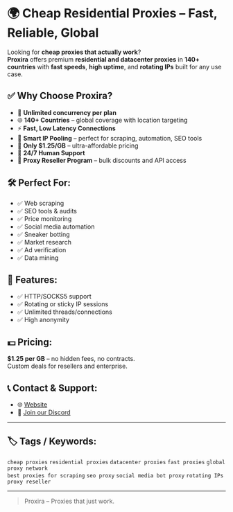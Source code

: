 # 🌍 Cheap Residential Proxies – Fast, Reliable, Global

Looking for **cheap proxies that actually work**?  
**Proxira** offers premium **residential and datacenter proxies** in **140+ countries** with **fast speeds**, **high uptime**, and **rotating IPs** built for any use case.

## ✅ Why Choose Proxira?

- 🔄 **Unlimited concurrency per plan**
- 🌐 **140+ Countries** – global coverage with location targeting
- ⚡ **Fast, Low Latency Connections**
- 🧠 **Smart IP Pooling** – perfect for scraping, automation, SEO tools
- 💸 **Only $1.25/GB** – ultra-affordable pricing
- 🤝 **24/7 Human Support**
- 💼 **Proxy Reseller Program** – bulk discounts and API access

## 🛠️ Perfect For:
- ✅ Web scraping
- ✅ SEO tools & audits
- ✅ Price monitoring
- ✅ Social media automation
- ✅ Sneaker botting
- ✅ Market research
- ✅ Ad verification
- ✅ Data mining

## 🔐 Features:
- ✅ HTTP/SOCKS5 support
- ✅ Rotating or sticky IP sessions
- ✅ Unlimited threads/connections
- ✅ High anonymity

## 💵 Pricing:
**$1.25 per GB** – no hidden fees, no contracts.  
Custom deals for resellers and enterprise.

## 📞 Contact & Support:
- 🌐 [Website](https://proxira.net/)
- 💬 [Join our Discord](https://discord.gg/proxira)

---

## 🏷️ Tags / Keywords:
`cheap proxies` `residential proxies` `datacenter proxies` `fast proxies` `global proxy network`  
`best proxies for scraping` `seo proxy` `social media bot proxy` `rotating IPs` `proxy reseller`

---

> Proxira – Proxies that just work.
